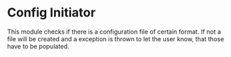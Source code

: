 

# Config Initiator

This module checks if there is a configuration file of certain format. If not a file will be created and a exception is thrown to let the user know, that those have to be populated.
